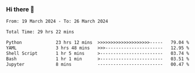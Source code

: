 ### Hi there 👋

<!--
**ututono/ututono** is a ✨ _special_ ✨ repository because its `README.md` (this file) appears on your GitHub profile.

Here are some ideas to get you started:

- 🔭 I’m currently working on ...
- 🌱 I’m currently learning ...
- 👯 I’m looking to collaborate on ...
- 🤔 I’m looking for help with ...
- 💬 Ask me about ...
- 📫 How to reach me: ...
- 😄 Pronouns: ...
- ⚡ Fun fact: ...
-->



<!--START_SECTION:waka-->

```txt
From: 19 March 2024 - To: 26 March 2024

Total Time: 29 hrs 22 mins

Python             23 hrs 12 mins  >>>>>>>>>>>>>>>>>>>>-----   79.04 %
YAML               3 hrs 48 mins   >>>----------------------   12.95 %
Shell Script       1 hr 5 mins     >------------------------   03.74 %
Bash               1 hr 1 min      >------------------------   03.51 %
Jupyter            8 mins          -------------------------   00.47 %
```

<!--END_SECTION:waka-->
